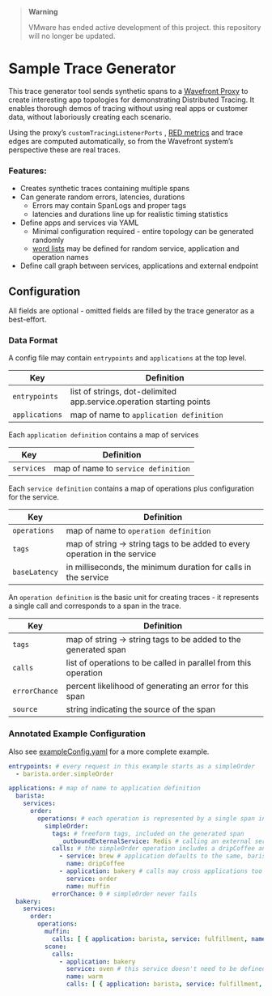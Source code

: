 > **Warning**
>
> VMware has ended active development of this project. this repository will no longer be updated.

# Sample Trace Generator

This trace generator tool sends synthetic spans to a [Wavefront Proxy](https://docs.wavefront.com/proxies.html) to
create interesting app topologies for demonstrating Distributed Tracing. It enables thorough demos of tracing without
using real apps or customer data, without laboriously creating each scenario.

Using the proxy’s `customTracingListenerPorts`
, [RED metrics](https://docs.wavefront.com/trace_data_details.html#red-metrics) and trace edges are computed
automatically, so from the Wavefront system’s perspective these are real traces.

### Features:

- Creates synthetic traces containing multiple spans
- Can generate random errors, latencies, durations
    - Errors may contain SpanLogs and proper tags
    - latencies and durations line up for realistic timing statistics
- Define apps and services via YAML
    - Minimal configuration required - entire topology can be generated randomly
    - [word lists](src/main/resources/wordlists.yaml) may be defined for random service, application and operation names
- Define call graph between services, applications and external endpoint

## Configuration

All fields are optional - omitted fields are filled by the trace generator as a best-effort.

### Data Format

A config file may contain `entrypoints` and `applications` at the top level.

Key | Definition
----|-----
`entrypoints`  | list of strings, dot-delimited app.service.operation starting points
`applications` | map of name to `application definition`

Each `application definition` contains a map of services

Key | Definition
----|-----
`services` | map of name to `service definition`

Each `service definition` contains a map of operations plus configuration for the service.

Key | Definition
----|-----
`operations` | map of name to `operation definition`
`tags` | map of string -> string tags to be added to every operation in the service
`baseLatency` | in milliseconds, the minimum duration for calls in the service

An `operation definition` is the basic unit for creating traces - it represents a single call and corresponds to a span
in the trace.

Key | Definition
----|-----
`tags` | map of string -> string tags to be added to the generated span
`calls` | list of operations to be called in parallel from this operation
`errorChance` | percent likelihood of generating an error for this span
`source` | string indicating the source of the span

### Annotated Example Configuration

Also see [exampleConfig.yaml](src/main/resources/exampleConfig.yaml) for a more complete example.

```yaml
entrypoints: # every request in this example starts as a simpleOrder
  - barista.order.simpleOrder

applications: # map of name to application definition
  barista:
    services:
      order:
        operations: # each operation is represented by a single span in the trace
          simpleOrder:
            tags: # freeform tags, included on the generated span
              _outboundExternalService: Redis # calling an external service
            calls: # the simpleOrder operation includes a dripCoffee and a muffin
              - service: brew # application defaults to the same, barista
                name: dripCoffee
              - application: bakery # calls may cross applications too
                service: order
                name: muffin
            errorChance: 0 # simpleOrder never fails
  bakery:
    services:
      order:
        operations:
          muffin:
            calls: [ { application: barista, service: fulfillment, name: delivery } ]
          scone:
            calls:
              - application: bakery
                service: oven # this service doesn't need to be defined elsewhere since it is simple
                name: warm
                calls: [ { application: barista, service: fulfillment, name: delivery } ]

```

